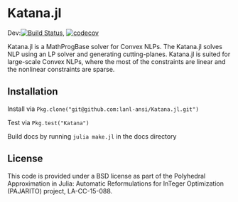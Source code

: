 # Katana.jl

Dev:[![Build Status](https://travis-ci.org/lanl-ansi/Katana.jl.svg?branch=master)](https://travis-ci.org/lanl-ansi/Katana.jl), [![codecov](https://codecov.io/gh/lanl-ansi/Katana.jl/branch/master/graph/badge.svg)](https://codecov.io/gh/lanl-ansi/Katana.jl)

Katana.jl is a MathProgBase solver for Convex NLPs.  The Katana.jl solves NLP using an LP solver and generating cutting-planes.  Katana.jl is suited for large-scale Convex NLPs, where the most of the constraints are linear and the nonlinear constraints are sparse.


## Installation
Install via `Pkg.clone("git@github.com:lanl-ansi/Katana.jl.git")`

Test via `Pkg.test("Katana")`

Build docs by running `julia make.jl` in the docs directory


## License
This code is provided under a BSD license as part of the Polyhedral Approximation in Julia: Automatic Reformulations for InTeger Optimization (PAJARITO) project, LA-CC-15-088.
